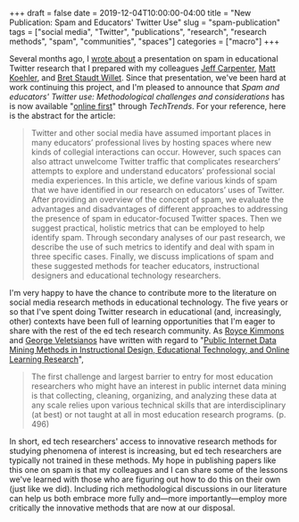 +++ 
draft = false
date = 2019-12-04T10:00:00-04:00
title = "New Publication: Spam and Educators' Twitter Use"
slug = "spam-publication" 
tags = ["social media", "Twitter", "publications", "research", "research methods", "spam", "communities", "spaces"]
categories = ["macro"]
+++

Several months ago, I [wrote about](https://spencergreenhalgh.com/posts/spam-spam-spam-spam/) a presentation on spam in educational Twitter research that I prepared with my colleagues [Jeff Carpenter](https://twitter.com/jeffpcarpenter), [Matt Koehler](http://www.matt-koehler.com/), and [Bret Staudt Willet](http://bretsw.com/). Since that presentation, we've been hard at work continuing this project, and I'm pleased to announce that *Spam and educators' Twitter use: Methodological challenges and considerations* has is now available "[online first](https://link.springer.com/article/10.1007/s11528-019-00466-3)" through *TechTrends*. For your reference, here is the abstract for the article: 

> Twitter and other social media have assumed important places in many educators’ professional lives by hosting spaces where new kinds of collegial interactions can occur. However, such spaces can also attract unwelcome Twitter traffic that complicates researchers’ attempts to explore and understand educators’ professional social media experiences. In this article, we define various kinds of spam that we have identified in our research on educators’ uses of Twitter. After providing an overview of the concept of spam, we evaluate the advantages and disadvantages of different approaches to addressing the presence of spam in educator-focused Twitter spaces. Then we suggest practical, holistic metrics that can be employed to help identify spam. Through secondary analyses of our past research, we describe the use of such metrics to identify and deal with spam in three specific cases. Finally, we discuss implications of spam and these suggested methods for teacher educators, instructional designers and educational technology researchers.

I'm very happy to have the chance to contribute more to the literature on social media research methods in educational technology. The five years or so that I've spent doing Twitter research in educational (and, increasingly, other) contexts have been full of learning opportunities that I'm eager to share with the rest of the ed tech research community. As [Royce Kimmons](http://roycekimmons.com/) and [George Veletsianos](http://www.veletsianos.com/) have written with regard to "[Public Internet Data Mining Methods in Instructional Design, Educational Technology, and Online Learning Research](https://doi.org/10.1007/s11528-018-0307-4)", 

> The first challenge and largest barrier to entry for most education researchers who might have an interest in public internet data mining is that collecting, cleaning, organizing, and analyzing these data at any scale relies upon various technical skills that are interdisciplinary (at best) or not taught at all in most education research programs. (p. 496)

In short, ed tech researchers' access to innovative research methods for studying phenomena of interest is increasing, but ed tech researchers are typically not trained in these methods. My hope in publishing papers like this one on spam is that my colleagues and I can share some of the lessons we've learned with those who are figuring out how to do this on their own (just like we did). Including rich methodological discussions in our literature can help us both embrace more fully and—more importantly—employ more critically the innovative methods that are now at our disposal.